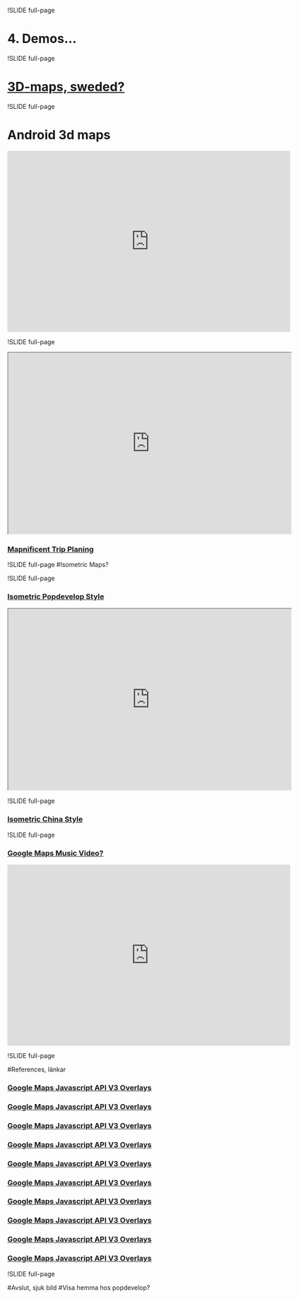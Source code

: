 !SLIDE full-page
# 4. Demos...

!SLIDE full-page

# [3D-maps, sweded?](http://bit.ly/fxBpw0)

!SLIDE full-page

# Android 3d maps

<iframe title="YouTube video player" width="640" height="410"
src="http://www.youtube.com/watch?v=XNsrj5bE2qI" frameborder="0" allowfullscreen></iframe>

!SLIDE full-page

<iframe title="Mapnificent Trip Planing" width="640" height="410"
src="http://www.mapnificent.net/torino/#/?lat0=45.061105116935906&lng0=7.713054452050756&t0=15"
framborder="0"></iframe>

### [Mapnificent Trip Planing](http://www.mapnificent.net/torino/#/?lat0=45.061105116935906&lng0=7.713054452050756&t0=15)

!SLIDE full-page
#Isometric Maps?

!SLIDE full-page

### [Isometric Popdevelop Style](http://sewa.se/isometric/)
<iframe title="Mapnificent Trip Planing" width="640" height="410"
src="http://sewa.se/isometric"
framborder="0"></iframe>

!SLIDE full-page

### [Isometric China Style](http://bit.ly/fpzq1Q)

!SLIDE full-page

### [Google Maps Music Video?](http://www.thewildernessdowntown.com/)

<iframe title="YouTube video player" width="640" height="410"
src="http://www.youtube.com/embed/w44cdIOor7E#t=1m5s" frameborder="0"
allowfullscreen></iframe>


!SLIDE full-page

#References, länkar

### [Google Maps Javascript API V3 Overlays](http://code.google.com/intl/sv-SE/apis/maps/documentation/javascript/overlays.html) ###
### [Google Maps Javascript API V3 Overlays](http://code.google.com/intl/sv-SE/apis/maps/documentation/javascript/overlays.html) ###
### [Google Maps Javascript API V3 Overlays](http://code.google.com/intl/sv-SE/apis/maps/documentation/javascript/overlays.html) ###
### [Google Maps Javascript API V3 Overlays](http://code.google.com/intl/sv-SE/apis/maps/documentation/javascript/overlays.html) ###
### [Google Maps Javascript API V3 Overlays](http://code.google.com/intl/sv-SE/apis/maps/documentation/javascript/overlays.html) ###
### [Google Maps Javascript API V3 Overlays](http://code.google.com/intl/sv-SE/apis/maps/documentation/javascript/overlays.html) ###
### [Google Maps Javascript API V3 Overlays](http://code.google.com/intl/sv-SE/apis/maps/documentation/javascript/overlays.html) ###
### [Google Maps Javascript API V3 Overlays](http://code.google.com/intl/sv-SE/apis/maps/documentation/javascript/overlays.html) ###
### [Google Maps Javascript API V3 Overlays](http://code.google.com/intl/sv-SE/apis/maps/documentation/javascript/overlays.html) ###
### [Google Maps Javascript API V3 Overlays](http://code.google.com/intl/sv-SE/apis/maps/documentation/javascript/overlays.html) ###

!SLIDE full-page

#Avslut, sjuk bild
#Visa hemma hos popdevelop?

